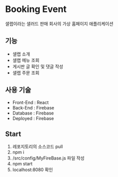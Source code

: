 # Booking Event
샐랩이라는 샐러드 판매 회사의 가상 홈페이지 애플리케이션

## 기능
- 샐랩 소개
- 샐랩 메뉴 조회
- 게시판 글 확인 및 댓글 작성
- 샐랩 주문 조회

## 사용 기술
- Front-End : React
- Back-End : Firebase
- Database : Firebase
- Deployed : Firebase

## Start
1. 레포지토리의 소스코드 pull
2. npm i
3. /src/config/MyFireBase.js 파일 작성
4. npm start
5. localhost:8080 확인
